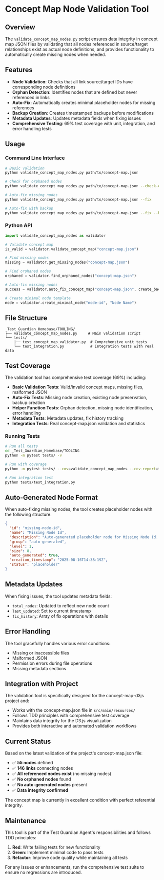 # Concept Map Node Validation Tool

## Overview

The `validate_concept_map_nodes.py` script ensures data integrity in concept map JSON files by validating that all nodes referenced in source/target relationships exist as actual node definitions, and provides functionality to automatically create missing nodes when needed.

## Features

- **Node Validation**: Checks that all link source/target IDs have corresponding node definitions
- **Orphan Detection**: Identifies nodes that are defined but never referenced in links
- **Auto-Fix**: Automatically creates minimal placeholder nodes for missing references
- **Backup Creation**: Creates timestamped backups before modifications
- **Metadata Updates**: Updates metadata fields when fixing issues
- **Comprehensive Testing**: 69% test coverage with unit, integration, and error handling tests

## Usage

### Command Line Interface

```bash
# Basic validation
python validate_concept_map_nodes.py path/to/concept-map.json

# Check for orphaned nodes
python validate_concept_map_nodes.py path/to/concept-map.json --check-orphans

# Auto-fix missing nodes
python validate_concept_map_nodes.py path/to/concept-map.json --fix

# Auto-fix with backup
python validate_concept_map_nodes.py path/to/concept-map.json --fix --backup
```

### Python API

```python
import validate_concept_map_nodes as validator

# Validate concept map
is_valid = validator.validate_concept_map("concept-map.json")

# Find missing nodes
missing = validator.get_missing_nodes("concept-map.json")

# Find orphaned nodes
orphaned = validator.find_orphaned_nodes("concept-map.json")

# Auto-fix missing nodes
success = validator.auto_fix_concept_map("concept-map.json", create_backup=True)

# Create minimal node template
node = validator.create_minimal_node("node-id", "Node Name")
```

## File Structure

```
_Test_Guardian_Homebase/TOOLING/
├── validate_concept_map_nodes.py     # Main validation script
└── tests/
    ├── test_concept_map_validator.py  # Comprehensive unit tests
    └── test_integration.py            # Integration tests with real data
```

## Test Coverage

The validation tool has comprehensive test coverage (69%) including:

- **Basic Validation Tests**: Valid/invalid concept maps, missing files, malformed JSON
- **Auto-Fix Tests**: Missing node creation, existing node preservation, backup creation
- **Helper Function Tests**: Orphan detection, missing node identification, error handling
- **Metadata Tests**: Metadata updates, fix history tracking
- **Integration Tests**: Real concept-map.json validation and statistics

### Running Tests

```bash
# Run all tests
cd _Test_Guardian_Homebase/TOOLING
python -m pytest tests/ -v

# Run with coverage
python -m pytest tests/ --cov=validate_concept_map_nodes --cov-report=term-missing

# Run integration test
python tests/test_integration.py
```

## Auto-Generated Node Format

When auto-fixing missing nodes, the tool creates placeholder nodes with the following structure:

```json
{
  "id": "missing-node-id",
  "name": "Missing Node Id",
  "description": "Auto-generated placeholder node for Missing Node Id. This node was created automatically to resolve missing references and should be manually updated with proper content.",
  "group": "auto-generated",
  "level": 1,
  "size": 8,
  "auto_generated": true,
  "creation_timestamp": "2025-08-16T14:38:19Z",
  "status": "placeholder"
}
```

## Metadata Updates

When fixing issues, the tool updates metadata fields:

- `total_nodes`: Updated to reflect new node count
- `last_updated`: Set to current timestamp
- `fix_history`: Array of fix operations with details

## Error Handling

The tool gracefully handles various error conditions:

- Missing or inaccessible files
- Malformed JSON
- Permission errors during file operations
- Missing metadata sections

## Integration with Project

The validation tool is specifically designed for the concept-map-d3js project and:

- Works with the concept-map.json file in `src/main/resources/`
- Follows TDD principles with comprehensive test coverage
- Maintains data integrity for the D3.js visualization
- Provides both interactive and automated validation workflows

## Current Status

Based on the latest validation of the project's concept-map.json file:

- ✅ **55 nodes** defined
- ✅ **146 links** connecting nodes
- ✅ **All referenced nodes exist** (no missing nodes)
- ✅ **No orphaned nodes** found
- ✅ **No auto-generated nodes** present
- ✅ **Data integrity confirmed**

The concept map is currently in excellent condition with perfect referential integrity.

## Maintenance

This tool is part of the Test Guardian Agent's responsibilities and follows TDD principles:

1. **Red**: Write failing tests for new functionality
2. **Green**: Implement minimal code to pass tests
3. **Refactor**: Improve code quality while maintaining all tests

For any issues or enhancements, run the comprehensive test suite to ensure no regressions are introduced.
